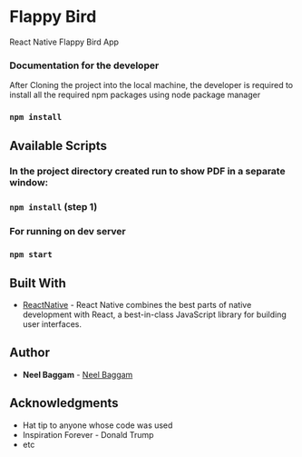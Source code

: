 # Flappy Bird

React Native Flappy Bird App

### Documentation for the developer

After Cloning the project into the local machine, the developer is required to install all the required npm packages using node package manager

### `npm install`

## Available Scripts

### In the project directory created run to show PDF in a separate window:

### `npm install` (step 1)

### For running on dev server

### `npm start`

## Built With

- [ReactNative](https://reactnative.dev/) - React Native combines the best parts of native development with React, a best-in-class JavaScript library for building user interfaces.

## Author

- **Neel Baggam** - [Neel Baggam](https://github.com/TheNeelOfficial)

## Acknowledgments

- Hat tip to anyone whose code was used
- Inspiration Forever - Donald Trump
- etc
